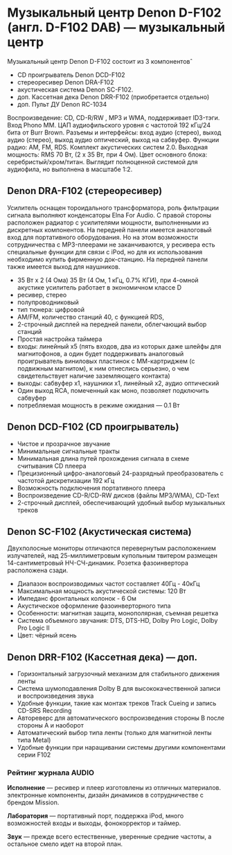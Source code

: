 # Музыкальный центр Denon D-F102 (англ. D-F102 DAB) — музыкальный центр 

Музыкальный центр Denon D-F102 состоит из 3 компонентовˆ
- CD проигрыватель Denon DCD-F102
- стереоресивер Denon DRA-F102
- акустическая система Denon SC-F102.
- доп. Кассетная дека Denon DRR-F102 (приобретается отдельно) 
- доп. Пульт ДУ Denon RC-1034

Воспроизведение: CD, CD-R/RW , MP3 и WMA, поддерживает ID3-тэги. Вход Phono MM. ЦАП аудиофильского уровня с частотой 192 кГц/24 бита от Burr Brown. Разъемы и интерфейсы: вход аудио (стерео), выход аудио (стерео), выход аудио оптический, выход на сабвуфер. Функции радио: AM, FM, RDS. Комплект акустических систем 2.0. Выходная мощность: RMS 70 Вт, (2 х 35 Вт, при 4 Ом). Цвет основного блока: серебристый/хром/титан. Выглядит полноценной системой для аудиофила, но выполнена в масштабе 1:2. 

## Denon DRA-F102 (стереоресивер)
Усилитель оснащен тороидального трансформатора, роль фильтрации сигнала выполняют конденсаторы Elna For Audio. С правой стороны расположен радиатор с усилителями мощности, выполненными из дискретных компонентов. На передней панели имеется аналоговый вход для портативного оборудования. Но на этом возможности сотрудничества с MP3-плеерами не заканчиваются, у ресивера есть специальные функции для связи с iPod, но для их использования необходимо купить фирменную док-станцию. На передней панели также имеется выход для наушников. 
- 35 Вт x 2 (4 Ома) 35 Вт (4 Ом, 1 кГц, 0.7% КГИ), при 4-омной акустике усилитель работает в экономичном классе D
- ресивер, стерео
- полупроводниковый
- тип тюнера: цифровой
- AM/FM, количество станций 40, с функцией RDS,  
- 2-строчный дисплей на передней панели, облегчающий выбор станций
- Простая настройка таймера
- входы: линейный x5 (пять входов, два из которых даже шлейфы для магнитофонов, а один будет поддерживать аналоговый проигрыватель виниловых пластинок с ММ-картриджем (с подвижным магнитом), к ним отнеслись серьезно, о чем свидетельствует наличие заземляющего контакта)
- выходы: сабвуфер x1, наушники x1, линейный x2, аудио оптический 
- Один выход RCA, помеченный как моно, позволяет подключить сабвуфер 
- потребляемая мощность в режиме ожидания — 0.1 Вт

## Denon DCD-F102 (CD проигрыватель)
- Чистое и прозрачное звучание
- Минимальные сигнальные тракты
- Минимальная длина путей прохождения сигнала в схеме считывания CD плеера
- Прецизионный цифро-аналоговый 24-разрядный преобразователь с частотой дискретизации 192 кГц
- Возможность подключения портативного плеера
- Воспроизведение CD-R/CD-RW дисков (файлы MP3/WMA), CD-Text
- 2-строчный дисплей, обеспечивающий удобный выбор музыкальных треков 

## Denon SC-F102 (Акустическая система)
Двухполосные мониторы отличаются перевернутым расположением излучателей, над 25-миллиметровым купольным твитером размещен 14-сантиметровый НЧ-СЧ-динамик. Розетка фазоинвертора расположена сзади. 
- Диапазон воспроизводимых частот составляет 40Гц - 40кГц
- Максимальная мощность акустической системы: 120 Вт
- Импеданс фронтальных колонок - 6 Ом
- Акустическое оформление фазоинверторного типа
- Особенности: магнитная защита, монополярная, съемная решетка
- Система объемного звучания: DTS, DTS-HD, Dolby Pro Logic, Dolby Pro Logic II
- Цвет: чёрный ясень

## Denon DRR-F102 (Кассетная дека) — доп.
- Горизонтальный загрузочный механизм для стабильного движения ленты
- Система шумоподавления Dolby B для высококачественной записи и воспроизведения звука
- Удобные функции, такие как монтаж треков Track Cueing и запись CD-SRS Recording
- Автореверс для автоматического воспроизведения стороны B после стороны A и наоборот
- Автоматический выбор типа ленты (только для магнитной ленты типа Metal)
- Удобные функции при наращивании системы другими компонентами серии F102


### Рейтинг журнала AUDIO

**Исполнение** — ресивер и плеер изготовлены из отличных материалов. электронные компоненты, дизайн динамиков в сотрудничестве с брендом Mission.

**Лаборатория** — портативный порт, поддержка iPod, много возможностей входы и выходы, фонокорректор и таймер.

**Звук** — прежде всего естественные, уверенные средние частоты, а остальное смело идет на второй план.

